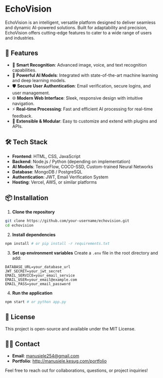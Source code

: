 # EchoVision

EchoVision is an intelligent, versatile platform designed to deliver seamless and dynamic AI-powered solutions. Built for adaptability and precision, EchoVision offers cutting-edge features to cater to a wide range of users and industries.

## 🚀 Features

* 🎯 **Smart Recognition**: Advanced image, voice, and text recognition capabilities.
* 🧠 **Powerful AI Models**: Integrated with state-of-the-art machine learning and deep learning models.
* 🛡️ **Secure User Authentication**: Email verification, secure logins, and user management.
* 🌐 **Modern Web Interface**: Sleek, responsive design with intuitive navigation.
* ⚡ **Real-time Processing**: Fast and efficient AI processing for real-time feedback.
* 🔌 **Extensible & Modular**: Easy to customize and extend with plugins and APIs.

## 🛠️ Tech Stack

* **Frontend**: HTML, CSS, JavaScript
* **Backend**: Node.js / Python (depending on implementation)
* **AI Models**: TensorFlow, COCO-SSD, Custom-trained Neural Networks
* **Database**: MongoDB / PostgreSQL
* **Authentication**: JWT, Email Verification System
* **Hosting**: Vercel, AWS, or similar platforms

## 📦 Installation

1. **Clone the repository**
```bash
git clone https://github.com/your-username/echovision.git
cd echovision
```

2. **Install dependencies**
```bash
npm install # or pip install -r requirements.txt
```

3. **Set up environment variables**
Create a `.env` file in the root directory and add:
```
DATABASE_URL=your_database_url
JWT_SECRET=your_jwt_secret
EMAIL_SERVICE=your_email_service
EMAIL_USER=your_email@example.com
EMAIL_PASS=your_email_password
```

4. **Run the application**
```bash
npm start # or python app.py
```

## 📄 License

This project is open-source and available under the MIT License.

## 🙋‍♂️ Contact

* **Email**: manusiele254@gmail.com
* **Portfolio**: http://manusiele.kesug.com/portfolio

Feel free to reach out for collaborations, questions, or project inquiries!
